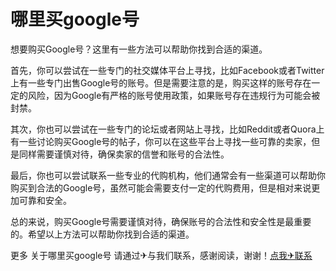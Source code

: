 # 哪里买google号

想要购买Google号？这里有一些方法可以帮助你找到合适的渠道。

首先，你可以尝试在一些专门的社交媒体平台上寻找，比如Facebook或者Twitter上有一些专门出售Google号的账号。但是需要注意的是，购买这样的账号存在一定的风险，因为Google有严格的账号使用政策，如果账号存在违规行为可能会被封禁。

其次，你也可以尝试在一些专门的论坛或者网站上寻找，比如Reddit或者Quora上有一些讨论购买Google号的帖子，你可以在这些平台上寻找一些可靠的卖家，但是同样需要谨慎对待，确保卖家的信誉和账号的合法性。

最后，你也可以尝试联系一些专业的代购机构，他们通常会有一些渠道可以帮助你购买到合法的Google号，虽然可能会需要支付一定的代购费用，但是相对来说更加可靠和安全。

总的来说，购买Google号需要谨慎对待，确保账号的合法性和安全性是最重要的。希望以上方法可以帮助你找到合适的渠道。

更多 关于哪里买google号 请通过✈与我们联系，感谢阅读，谢谢！[点我✈联系](https://a.k02.cc)